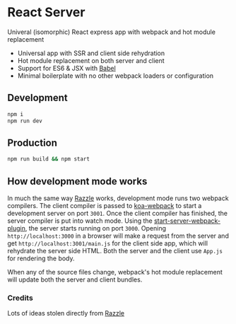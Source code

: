 
# React Server

Univeral (isomorphic) React express app with webpack and hot module replacement

- Universal app with SSR and client side rehydration
- Hot module replacement on both server and client
- Support for ES6 & JSX with [Babel][]
- Minimal boilerplate with no other webpack loaders or configuration


## Development

```sh
npm i
npm run dev
```

## Production

```sh
npm run build && npm start
```

## How development mode works

In much the same way [Razzle][] works, development mode runs two webpack compilers.
The client compiler is passed to [koa-webpack][] to start a development server on port `3001`.
Once the client compiler has finished, the server compiler is put into watch mode.
Using the [start-server-webpack-plugin][], the server starts running on port `3000`.
Opening `http://localhost:3000` in a browser will make a request from the server and get `http://localhost:3001/main.js` for the client side app, which will rehydrate the server side HTML.
Both the server and the client use `App.js` for rendering the body.

When any of the source files change, webpack's hot module replacement will update both the server and client bundles.

### Credits

Lots of ideas stolen directly from [Razzle][]

[Razzle]: https://github.com/jaredpalmer/razzle
[Babel]: https://github.com/babel/babel
[koa-webpack]: https://github.com/shellscape/koa-webpack
[start-server-webpack-plugin]: https://github.com/ericclemmons/start-server-webpack-plugin
